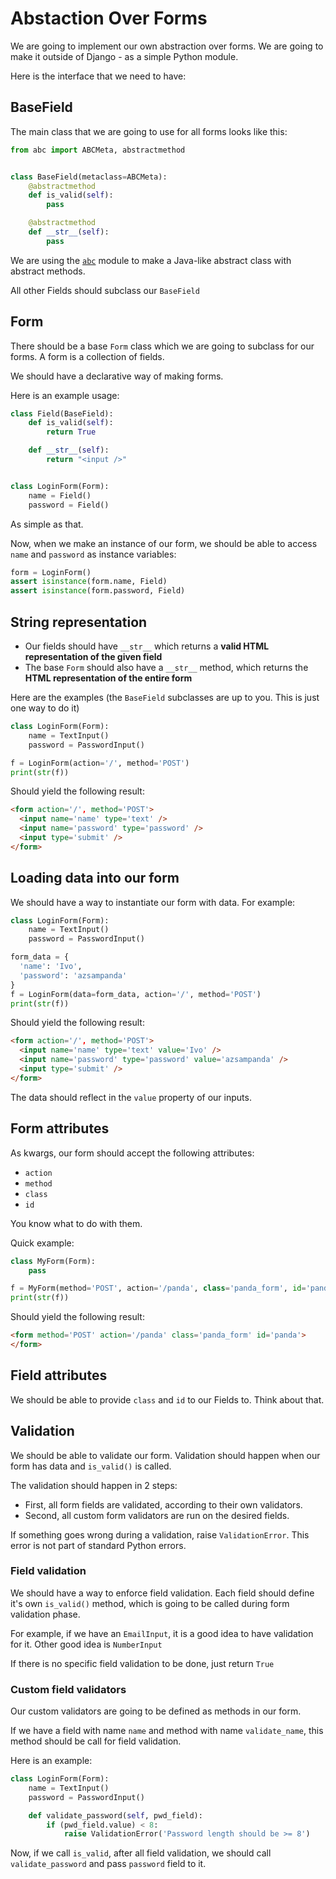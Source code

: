 # Abstaction Over Forms

We are going to implement our own abstraction over forms. We are going to make it outside of Django - as a simple Python module.

Here is the interface that we need to have:

## BaseField

The main class that we are going to use for all forms looks like this:

```python
from abc import ABCMeta, abstractmethod


class BaseField(metaclass=ABCMeta):
    @abstractmethod
    def is_valid(self):
        pass

    @abstractmethod
    def __str__(self):
        pass

```

We are using the [`abc`](https://docs.python.org/3.4/library/abc.html) module to make a Java-like abstract class with abstract methods.

All other Fields should subclass our `BaseField`

## Form

There should be a base `Form` class which we are going to subclass for our forms. A form is a collection of fields.

We should have a declarative way of making forms.

Here is an example usage:

```python
class Field(BaseField):
    def is_valid(self):
        return True

    def __str__(self):
        return "<input />"


class LoginForm(Form):
    name = Field()
    password = Field()
```

As simple as that.

Now, when we make an instance of our form, we should be able to access `name` and `password` as instance variables:

```python
form = LoginForm()
assert isinstance(form.name, Field)
assert isinstance(form.password, Field)
```

## String representation

* Our fields should have `__str__` which returns a **valid HTML representation of the given field**
* The base `Form` should also have a `__str__` method, which returns the **HTML representation of the entire form**

Here are the examples (the `BaseField` subclasses are up to you. This is just one way to do it)

```python
class LoginForm(Form):
    name = TextInput()
    password = PasswordInput()

f = LoginForm(action='/', method='POST')
print(str(f))
```

Should yield the following result:

```html
<form action='/', method='POST'>
  <input name='name' type='text' />
  <input name='password' type='password' />
  <input type='submit' />
</form>
```

## Loading data into our form

We should have a way to instantiate our form with data. For example:

```python
class LoginForm(Form):
    name = TextInput()
    password = PasswordInput()

form_data = {
  'name': 'Ivo',
  'password': 'azsampanda'
}
f = LoginForm(data=form_data, action='/', method='POST')
print(str(f))
```

Should yield the following result:

```html
<form action='/', method='POST'>
  <input name='name' type='text' value='Ivo' />
  <input name='password' type='password' value='azsampanda' />
  <input type='submit' />
</form>
```

The data should reflect in the `value` property of our inputs.

## Form attributes

As kwargs, our form should accept the following attributes:

* `action`
* `method`
* `class`
* `id`

You know what to do with them.

Quick example:

```python
class MyForm(Form):
    pass

f = MyForm(method='POST', action='/panda', class='panda_form', id='panda')
print(str(f))
```

Should yield the following result:

```html
<form method='POST' action='/panda' class='panda_form' id='panda'>
</form>
```

## Field attributes

We should be able to provide  `class` and `id` to our Fields to. Think about that.

## Validation

We should be able to validate our form. Validation should happen when our form has data and `is_valid()` is called.

The validation should happen in 2 steps:

* First, all form fields are validated, according to their own validators.
* Second, all custom form validators are run on the desired fields.

If something goes wrong during a validation, raise `ValidationError`. This error is not part of standard Python errors.

### Field validation

We should have a way to enforce field validation. Each field should define it's own `is_valid()` method, which is going to be called during form validation phase.

For example, if we have an `EmailInput`, it is a good idea to have validation for it. Other good idea is `NumberInput`

If there is no specific field validation to be done, just return `True`

### Custom field validators

Our custom validators are going to be defined as methods in our form.

If we have a field with name `name` and method with name `validate_name`, this method should be call for field validation.

Here is an example:

```python
class LoginForm(Form):
    name = TextInput()
    password = PasswordInput()

    def validate_password(self, pwd_field):
        if (pwd_field.value) < 8:
            raise ValidationError('Password length should be >= 8')
```

Now, if we call `is_valid`, after all field validation, we should call `validate_password` and pass `password` field to it.
